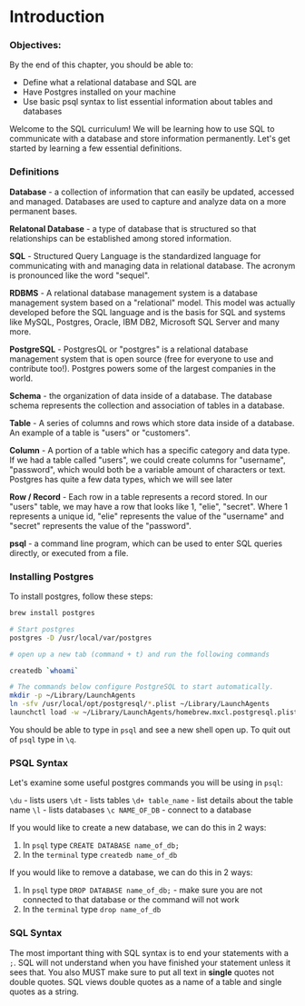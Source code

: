 # Introduction

### Objectives:

By the end of this chapter, you should be able to:

- Define what a relational database and SQL are
- Have Postgres installed on your machine
- Use basic psql syntax to list essential information about tables and databases

Welcome to the SQL curriculum! We will be learning how to use SQL to communicate with a database and store information permanently.  Let's get started by learning a few essential definitions.

### Definitions

**Database** - a collection of information that can easily be updated, accessed and managed. Databases are used to capture and analyze data on a more permanent bases.

**Relatonal Database** - a type of database that is structured so that relationships can be established among stored information. 

**SQL** - Structured Query Language is the standardized language for communicating with and managing data in relational database. The acronym is pronounced like the word "sequel".

**RDBMS** - A relational database management system is a database management system based on a "relational" model. This model was actually developed before the SQL language and is the basis for SQL and systems like MySQL, Postgres, Oracle, IBM DB2, Microsoft SQL Server and many more.

**PostgreSQL** - PostgresQL or "postgres" is a relational database management system that is open source (free for everyone to use and contribute too!). Postgres powers some of the largest companies in the world.

**Schema** - the organization of data inside of a database. The database schema represents the collection and association of tables in a database.

**Table** - A series of columns and rows which store data inside of a database. An example of a table is "users" or "customers".

**Column** - A portion of a table which has a specific category and data type. If we had a table called "users", we could create columns for "username", "password", which would both be a variable amount of characters or text. Postgres has quite a few data types, which we will see later

**Row / Record** - Each row in a table represents a record stored. In our "users" table, we may have a row that looks like 1, "elie", "secret". Where 1 represents a unique id, "elie" represents the value of the "username" and "secret" represents the value of the "password".

**psql** - a command line program, which can be used to enter SQL queries directly, or executed from a file.

### Installing Postgres

To install postgres, follow these steps:

```sh
brew install postgres 

# Start postgres
postgres -D /usr/local/var/postgres

# open up a new tab (command + t) and run the following commands

createdb `whoami`

# The commands below configure PostgreSQL to start automatically.
mkdir -p ~/Library/LaunchAgents
ln -sfv /usr/local/opt/postgresql/*.plist ~/Library/LaunchAgents
launchctl load -w ~/Library/LaunchAgents/homebrew.mxcl.postgresql.plist
```

You should be able to type in `psql` and see a new shell open up. To quit out of `psql` type in `\q`.

### PSQL Syntax

Let's examine some useful postgres commands you will be using in `psql`:

`\du` - lists users
`\dt` - lists tables
`\d+ table_name` - list details about the table name
`\l` - lists databases
`\c NAME_OF_DB` - connect to a database

If you would like to create a new database, we can do this in 2 ways:

1. In `psql` type `CREATE DATABASE name_of_db;`
2. In the `terminal` type `createdb name_of_db`

If you would like to remove a database, we can do this in 2 ways:

1. In `psql` type `DROP DATABASE name_of_db;` - make sure you are not connected to that database or the command will not work
2. In the `terminal` type `drop name_of_db`

### SQL Syntax

The most important thing with SQL syntax is to end your statements with a `;`. SQL will not understand when you have finished your statement unless it sees that. You also MUST make sure to put all text in **single** quotes not double quotes. SQL views double quotes as a name of a table and single quotes as a string.







